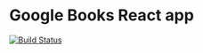 # Google Books React app

[![Build Status](https://travis-ci.org/jamzi/google-books-react.svg?branch=master)](https://travis-ci.org/jamzi/google-books-react)
